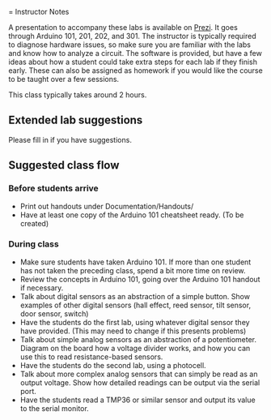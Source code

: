 = Instructor Notes

A presentation to accompany these labs is available on [Prezi](http://prezi.com/bonzhtuceyc4/intro-to-arduino/?kw=view-bonzhtuceyc4&rc=ref-29668303).  It goes through Arduino 101, 201, 202, and 301.  The instructor is typically required to diagnose hardware issues, so make sure you are familiar with the labs and know how to analyze a circuit.  The software is provided, but have a few ideas about how a student could take extra steps for each lab if they finish early.  These can also be assigned as homework if you would like the course to be taught over a few sessions.

This class typically takes around 2 hours.

## Extended lab suggestions

Please fill in if you have suggestions.

## Suggested class flow

### Before students arrive
* Print out handouts under Documentation/Handouts/
* Have at least one copy of the Arduino 101 cheatsheet ready. (To be created)
### During class
* Make sure students have taken Arduino 101.  If more than one student has not taken the preceding class, spend a bit more time on review.
* Review the concepts in Arduino 101, going over the Arduino 101 handout if necessary.
* Talk about digital sensors as an abstraction of a simple button.  Show examples of other digital sensors (hall effect, reed sensor, tilt sensor, door sensor, switch)
* Have the students do the first lab, using whatever digital sensor they have provided. (This may need to change if this presents problems)
* Talk about simple analog sensors as an abstraction of a potentiometer.  Diagram on the board how a voltage divider works, and how you can use this to read resistance-based sensors.
* Have the students do the second lab, using a photocell.
* Talk about more complex analog sensors that can simply be read as an output voltage.  Show how detailed readings can be output via the serial port.
* Have the students read a TMP36 or similar sensor and output its value to the serial monitor.
